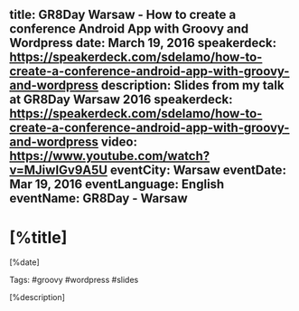 title: GR8Day Warsaw - How to create a conference Android App with Groovy and Wordpress
date: March 19, 2016
speakerdeck: https://speakerdeck.com/sdelamo/how-to-create-a-conference-android-app-with-groovy-and-wordpress
description: Slides from my talk at GR8Day Warsaw 2016
speakerdeck: https://speakerdeck.com/sdelamo/how-to-create-a-conference-android-app-with-groovy-and-wordpress
video: https://www.youtube.com/watch?v=MJiwIGv9A5U
eventCity: Warsaw
eventDate: Mar 19, 2016
eventLanguage: English
eventName: GR8Day - Warsaw
---

# [%title]

[%date]

Tags: #groovy #wordpress #slides

[%description]

<script async class="speakerdeck-embed" data-id="92ef5d39b454402d9a58803dc1941108" data-ratio="1.33333333333333" src="//speakerdeck.com/assets/embed.js"></script>
